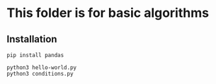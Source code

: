 # This folder is for basic algorithms

## Installation

````
pip install pandas
````

````
python3 hello-world.py
python3 conditions.py
````